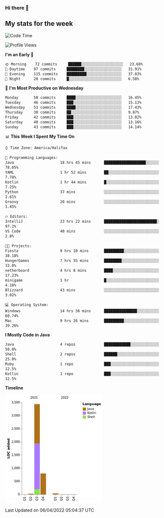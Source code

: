 ### Hi there 👋

## My stats for the week
<!--START_SECTION:waka-->
![Code Time](http://img.shields.io/badge/Code%20Time-158%20hrs%208%20mins-blue)

![Profile Views](http://img.shields.io/badge/Profile%20Views-0-blue)

**I'm an Early 🐤** 

```text
🌞 Morning    72 commits     ██████░░░░░░░░░░░░░░░░░░░   23.68% 
🌆 Daytime    97 commits     ████████░░░░░░░░░░░░░░░░░   31.91% 
🌃 Evening    115 commits    █████████░░░░░░░░░░░░░░░░   37.83% 
🌙 Night      20 commits     █░░░░░░░░░░░░░░░░░░░░░░░░   6.58%

```
📅 **I'm Most Productive on Wednesday** 

```text
Monday       50 commits     ████░░░░░░░░░░░░░░░░░░░░░   16.45% 
Tuesday      46 commits     ███░░░░░░░░░░░░░░░░░░░░░░   15.13% 
Wednesday    53 commits     ████░░░░░░░░░░░░░░░░░░░░░   17.43% 
Thursday     30 commits     ██░░░░░░░░░░░░░░░░░░░░░░░   9.87% 
Friday       42 commits     ███░░░░░░░░░░░░░░░░░░░░░░   13.82% 
Saturday     40 commits     ███░░░░░░░░░░░░░░░░░░░░░░   13.16% 
Sunday       43 commits     ███░░░░░░░░░░░░░░░░░░░░░░   14.14%

```


📊 **This Week I Spent My Time On** 

```text
⌚︎ Time Zone: America/Halifax

💬 Programming Languages: 
Java                     18 hrs 45 mins      ███████████████████░░░░░░   78.05% 
YAML                     1 hr 52 mins        ██░░░░░░░░░░░░░░░░░░░░░░░   7.78% 
Kotlin                   1 hr 44 mins        █░░░░░░░░░░░░░░░░░░░░░░░░   7.25% 
Python                   37 mins             ░░░░░░░░░░░░░░░░░░░░░░░░░   2.61% 
Groovy                   20 mins             ░░░░░░░░░░░░░░░░░░░░░░░░░   1.45%

🔥 Editors: 
IntelliJ                 23 hrs 22 mins      ████████████████████████░   97.2% 
VS Code                  40 mins             ░░░░░░░░░░░░░░░░░░░░░░░░░   2.8%

🐱‍💻 Projects: 
Fiesta                   9 hrs 10 mins       █████████░░░░░░░░░░░░░░░░   38.18% 
HungerGames              7 hrs 55 mins       ████████░░░░░░░░░░░░░░░░░   33.0% 
netherboard              4 hrs 8 mins        ████░░░░░░░░░░░░░░░░░░░░░   17.23% 
minigame                 1 hr                █░░░░░░░░░░░░░░░░░░░░░░░░   4.18% 
Blizzard                 43 mins             ░░░░░░░░░░░░░░░░░░░░░░░░░   3.02%

💻 Operating System: 
Windows                  14 hrs 36 mins      ███████████████░░░░░░░░░░   60.74% 
Mac                      9 hrs 26 mins       █████████░░░░░░░░░░░░░░░░   39.26%

```

**I Mostly Code in Java** 

```text
Java                     4 repos             ████████████░░░░░░░░░░░░░   50.0% 
Shell                    2 repos             ██████░░░░░░░░░░░░░░░░░░░   25.0% 
Ruby                     1 repo              ███░░░░░░░░░░░░░░░░░░░░░░   12.5% 
Kotlin                   1 repo              ███░░░░░░░░░░░░░░░░░░░░░░   12.5%

```


**Timeline**

![Chart not found](https://raw.githubusercontent.com/lyndseyy/lyndseyy/main/charts/bar_graph.png) 


 Last Updated on 06/04/2022 05:04:37 UTC
<!--END_SECTION:waka-->